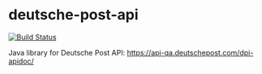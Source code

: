 # deutsche-post-api

[![Build Status](https://travis-ci.org/aistomin/deutsche-post-api.svg?branch=master)](https://travis-ci.org/aistomin/deutsche-post-api)

Java library for Deutsche Post API: https://api-qa.deutschepost.com/dpi-apidoc/

